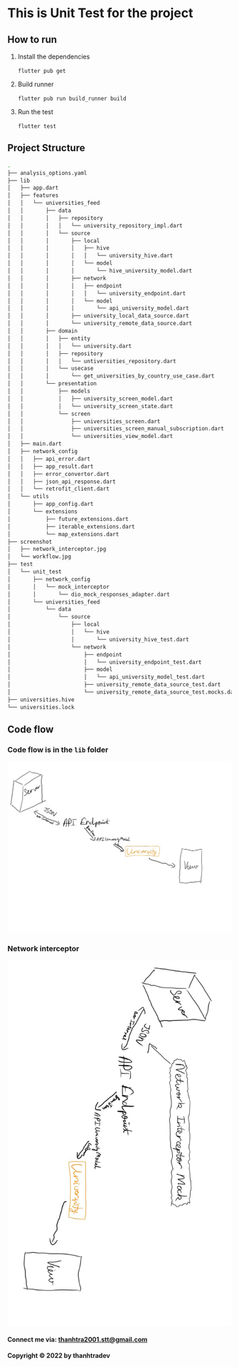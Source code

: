 # This is Unit Test for the project

## How to run

1. Install the dependencies

    ```flutter pub get```

2. Build runner

    ```flutter pub run build_runner build```

3. Run the test

    ```flutter test```

## Project Structure

```bash
.
├── analysis_options.yaml
├── lib
│   ├── app.dart
│   ├── features
│   │   └── universities_feed
│   │       ├── data
│   │       │   ├── repository
│   │       │   │   └── university_repository_impl.dart
│   │       │   └── source
│   │       │       ├── local
│   │       │       │   ├── hive
│   │       │       │   │   └── university_hive.dart
│   │       │       │   └── model
│   │       │       │       └── hive_university_model.dart
│   │       │       ├── network
│   │       │       │   ├── endpoint
│   │       │       │   │   └── university_endpoint.dart
│   │       │       │   └── model
│   │       │       │       └── api_university_model.dart
│   │       │       ├── university_local_data_source.dart
│   │       │       └── university_remote_data_source.dart
│   │       ├── domain
│   │       │   ├── entity
│   │       │   │   └── university.dart
│   │       │   ├── repository
│   │       │   │   └── untiversities_repository.dart
│   │       │   └── usecase
│   │       │       └── get_universities_by_country_use_case.dart
│   │       └── presentation
│   │           ├── models
│   │           │   ├── university_screen_model.dart
│   │           │   └── university_screen_state.dart
│   │           └── screen
│   │               ├── universities_screen.dart
│   │               ├── universities_screen_manual_subscription.dart
│   │               └── universities_view_model.dart
│   ├── main.dart
│   ├── network_config
│   │   ├── api_error.dart
│   │   ├── app_result.dart
│   │   ├── error_convertor.dart
│   │   ├── json_api_response.dart
│   │   └── retrofit_client.dart
│   └── utils
│       ├── app_config.dart
│       └── extensions
│           ├── future_extensions.dart
│           ├── iterable_extensions.dart
│           └── map_extensions.dart
├── screenshot
│   ├── network_interceptor.jpg
│   └── workflow.jpg
├── test
│   └── unit_test
│       ├── network_config
│       │   └── mock_interceptor
│       │       └── dio_mock_responses_adapter.dart
│       └── universities_feed
│           └── data
│               └── source
│                   ├── local
│                   │   └── hive
│                   │       └── university_hive_test.dart
│                   └── network
│                       ├── endpoint
│                       │   └── university_endpoint_test.dart
│                       ├── model
│                       │   └── api_university_model_test.dart
│                       ├── university_remote_data_source_test.dart
│                       └── university_remote_data_source_test.mocks.dart
├── universities.hive
└── universities.lock
```

## Code flow

### Code flow is in the `lib` folder

![Code flow](https://github.com/thanhtradev/dart_unit_test/blob/main/screenshot/workflow.jpg)

### Network interceptor

![Code flow](https://github.com/thanhtradev/dart_unit_test/blob/main/screenshot/network_interceptor.jpg)


#### Connect me via: thanhtra2001.stt@gmail.com
#### Copyright &#169; 2022 by thanhtradev
